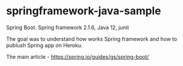 # springframework-java-sample
Spring Boot. Spring framework 2.1.6, Java 12, junit 

The goal was to understand how works Spring framework and how to publush Spring app on Heroku.

The main article - https://spring.io/guides/gs/spring-boot/
